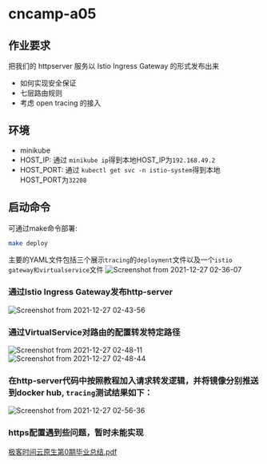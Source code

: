 # cncamp-a05

## 作业要求
把我们的 httpserver 服务以 Istio Ingress Gateway 的形式发布出来
- 如何实现安全保证
- 七层路由规则
- 考虑 open tracing 的接入

## 环境
- minikube
- HOST_IP: 通过 ```minikube ip```得到本地HOST_IP为```192.168.49.2```
- HOST_PORT: 通过 ```kubectl get svc -n istio-system```得到本地HOST_PORT为```32208```

## 启动命令
可通过make命令部署:
```sh
make deploy
```
主要的YAML文件包括三个展示```tracing```的```deployment```文件以及一个```istio gateway和virtualservice```文件
![Screenshot from 2021-12-27 02-36-07](https://user-images.githubusercontent.com/10457633/147447693-f01bf2ab-d5ec-45b9-b8ec-ae3356362d73.png)

### 通过Istio Ingress Gateway发布http-server
![Screenshot from 2021-12-27 02-43-56](https://user-images.githubusercontent.com/10457633/147448062-ae8926ed-99b7-4663-8036-ff7fc353411f.png)

### 通过VirtualService对路由的配置转发特定路径
![Screenshot from 2021-12-27 02-48-11](https://user-images.githubusercontent.com/10457633/147448426-01b6151c-fc2b-4105-a83c-4b7dbd85db16.png)
![Screenshot from 2021-12-27 02-48-44](https://user-images.githubusercontent.com/10457633/147448430-710cf353-fcfe-4b91-8da0-3de004208f68.png)

### 在http-server代码中按照教程加入请求转发逻辑，并将镜像分别推送到docker hub, ```tracing```测试结果如下：
![Screenshot from 2021-12-27 02-56-36](https://user-images.githubusercontent.com/10457633/147449109-d8d0d448-26e2-436c-bda9-403d04c9d9e6.png)

### https配置遇到些问题，暂时未能实现


[极客时间云原生第0期毕业总结.pdf](https://github.com/brian880120/cncamp-a05/files/7878362/0.pdf)


